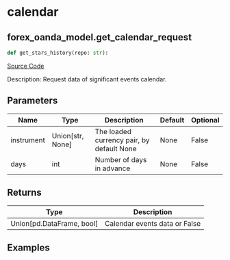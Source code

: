 # calendar

## forex_oanda_model.get_calendar_request

```python
def get_stars_history(repo: str):
```
[Source Code](https://github.com/OpenBB-finance/OpenBBTerminal/tree/main/openbb_terminal/forex/oanda/oanda_model.py#L644)

Description: Request data of significant events calendar.

## Parameters

| Name | Type | Description | Default | Optional |
| ---- | ---- | ----------- | ------- | -------- |
| instrument | Union[str, None] | The loaded currency pair, by default None | None | False |
| days | int | Number of days in advance | None | False |

## Returns

| Type | Description |
| ---- | ----------- |
| Union[pd.DataFrame, bool] | Calendar events data or False |

## Examples

